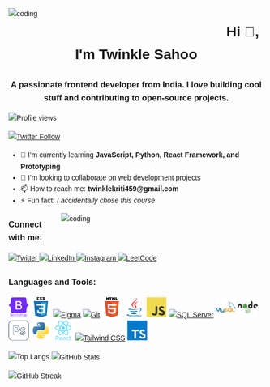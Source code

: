 <body style="font-family: Arial, sans-serif; line-height: 1.6;">

  <!-- Left Image (top) -->
  <img 
    src="https://media.giphy.com/media/jnWAi68AxKQKLwL1Dy/giphy.gif" 
    alt="coding" 
    width="400" 
    style="float: left; margin-right: 20px; margin-bottom: 20px;"
  />

  <h1 align="center">Hi 👋, I'm Twinkle Sahoo</h1>
  <h3 align="center">
    A passionate frontend developer from India. I love building cool stuff and contributing to open-source projects.
  </h3>

  <!-- Intro Content -->
  <p align="left">
    <img src="https://komarev.com/ghpvc/?username=twinkle-sahoo34&label=Profile%20views&color=0e75b6&style=flat" alt="Profile views" />
  </p>

  <p align="left">
    <a href="https://twitter.com/twinkle_sahoo" target="_blank">
      <img src="https://img.shields.io/twitter/follow/twinkle_sahoo?logo=twitter&style=for-the-badge" alt="Twitter Follow" />
    </a>
  </p>

  <ul>
    <li>🌱 I’m currently learning <strong>JavaScript, Python, React Framework, and Prototyping</strong></li>
    <li>👯 I’m looking to collaborate on <a href="https://food-website-an24.vercel.app/">web development projects</a></li>
    <li>📫 How to reach me: <strong>twinklekriti459@gmail.com</strong></li>
    <li>⚡ Fun fact: <em>I accidentally chose this course 🤥</em></li>
  </ul>

  <!-- Right-Aligned GIF after intro -->
  <img 
    src="https://media3.giphy.com/media/ViQb3BY5WQNQiQJd90/giphy.webp" 
    alt="coding" 
    width="400" 
    style="float: right; margin-left: 20px; margin-bottom: 20px;"
  />

  <!-- Connect with Me -->
  <h3 align="left">Connect with me:</h3>
  <p align="left">
    <a href="https://twitter.com/twinkle_sahoo" target="_blank">
      <img src="https://raw.githubusercontent.com/rahuldkjain/github-profile-readme-generator/master/src/images/icons/Social/twitter.svg" alt="Twitter" height="30" width="40" />
    </a>
    <a href="https://linkedin.com/in/twinkle-sahoo" target="_blank">
      <img src="https://raw.githubusercontent.com/rahuldkjain/github-profile-readme-generator/master/src/images/icons/Social/linked-in-alt.svg" alt="LinkedIn" height="30" width="40" />
    </a>
    <a href="https://instagram.com/ny_twinkle_" target="_blank">
      <img src="https://raw.githubusercontent.com/rahuldkjain/github-profile-readme-generator/master/src/images/icons/Social/instagram.svg" alt="Instagram" height="30" width="40" />
    </a>
    <a href="https://www.leetcode.com/twinkle_sahoo123" target="_blank">
      <img src="https://raw.githubusercontent.com/rahuldkjain/github-profile-readme-generator/master/src/images/icons/Social/leet-code.svg" alt="LeetCode" height="30" width="40" />
    </a>
  </p>

  <!-- Skills Section -->
  <h3 align="left">Languages and Tools:</h3>
  <p align="left">
    <a href="https://getbootstrap.com" target="_blank"><img src="https://raw.githubusercontent.com/devicons/devicon/master/icons/bootstrap/bootstrap-plain-wordmark.svg" alt="Bootstrap" width="40" height="40"/></a>
    <a href="https://www.w3schools.com/css/" target="_blank"><img src="https://raw.githubusercontent.com/devicons/devicon/master/icons/css3/css3-original-wordmark.svg" alt="CSS3" width="40" height="40"/></a>
    <a href="https://www.figma.com/" target="_blank"><img src="https://www.vectorlogo.zone/logos/figma/figma-icon.svg" alt="Figma" width="40" height="40"/></a>
    <a href="https://git-scm.com/" target="_blank"><img src="https://www.vectorlogo.zone/logos/git-scm/git-scm-icon.svg" alt="Git" width="40" height="40"/></a>
    <a href="https://www.w3.org/html/" target="_blank"><img src="https://raw.githubusercontent.com/devicons/devicon/master/icons/html5/html5-original-wordmark.svg" alt="HTML5" width="40" height="40"/></a>
    <a href="https://www.java.com" target="_blank"><img src="https://raw.githubusercontent.com/devicons/devicon/master/icons/java/java-original.svg" alt="Java" width="40" height="40"/></a>
    <a href="https://developer.mozilla.org/en-US/docs/Web/JavaScript" target="_blank"><img src="https://raw.githubusercontent.com/devicons/devicon/master/icons/javascript/javascript-original.svg" alt="JavaScript" width="40" height="40"/></a>
    <a href="https://www.microsoft.com/en-us/sql-server" target="_blank"><img src="https://www.svgrepo.com/show/303229/microsoft-sql-server-logo.svg" alt="SQL Server" width="40" height="40"/></a>
    <a href="https://www.mysql.com/" target="_blank"><img src="https://raw.githubusercontent.com/devicons/devicon/master/icons/mysql/mysql-original-wordmark.svg" alt="MySQL" width="40" height="40"/></a>
    <a href="https://nodejs.org" target="_blank"><img src="https://raw.githubusercontent.com/devicons/devicon/master/icons/nodejs/nodejs-original-wordmark.svg" alt="Node.js" width="40" height="40"/></a>
    <a href="https://www.photoshop.com/en" target="_blank"><img src="https://raw.githubusercontent.com/devicons/devicon/master/icons/photoshop/photoshop-line.svg" alt="Photoshop" width="40" height="40"/></a>
    <a href="https://www.python.org" target="_blank"><img src="https://raw.githubusercontent.com/devicons/devicon/master/icons/python/python-original.svg" alt="Python" width="40" height="40"/></a>
    <a href="https://reactjs.org/" target="_blank"><img src="https://raw.githubusercontent.com/devicons/devicon/master/icons/react/react-original-wordmark.svg" alt="React" width="40" height="40"/></a>
    <a href="https://tailwindcss.com/" target="_blank"><img src="https://www.vectorlogo.zone/logos/tailwindcss/tailwindcss-icon.svg" alt="Tailwind CSS" width="40" height="40"/></a>
    <a href="https://www.typescriptlang.org/" target="_blank"><img src="https://raw.githubusercontent.com/devicons/devicon/master/icons/typescript/typescript-original.svg" alt="TypeScript" width="40" height="40"/></a>
  </p>

  <!-- GitHub Stats -->
  <p><img align="left" src="https://github-readme-stats.vercel.app/api/top-langs?username=twinkle-sahoo34&show_icons=true&locale=en&layout=compact" alt="Top Langs" /></p>
  <p>&nbsp;<img align="center" src="https://github-readme-stats.vercel.app/api?username=twinkle-sahoo34&show_icons=true&locale=en" alt="GitHub Stats" /></p>
  <p><img align="center" src="https://github-readme-streak-stats.herokuapp.com/?user=twinkle-sahoo34" alt="GitHub Streak" /></p>

</body>
